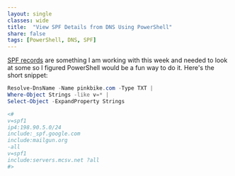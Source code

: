 ```yaml
---
layout: single
classes: wide
title:  "View SPF Details from DNS Using PowerShell"
share: false
tags: [PowerShell, DNS, SPF]
---
```


[SPF records](https://en.wikipedia.org/wiki/Sender_Policy_Framework) are something I am working with this week and needed to look at some so I figured PowerShell would be a fun way to do it.  Here's the short snippet:

``` powershell
Resolve-DnsName -Name pinkbike.com -Type TXT | 
Where-Object Strings -like v=* | 
Select-Object -ExpandProperty Strings

<#
v=spf1
ip4:198.90.5.0/24
include:_spf.google.com
include:mailgun.org 
-all
v=spf1
include:servers.mcsv.net ?all
#>
```